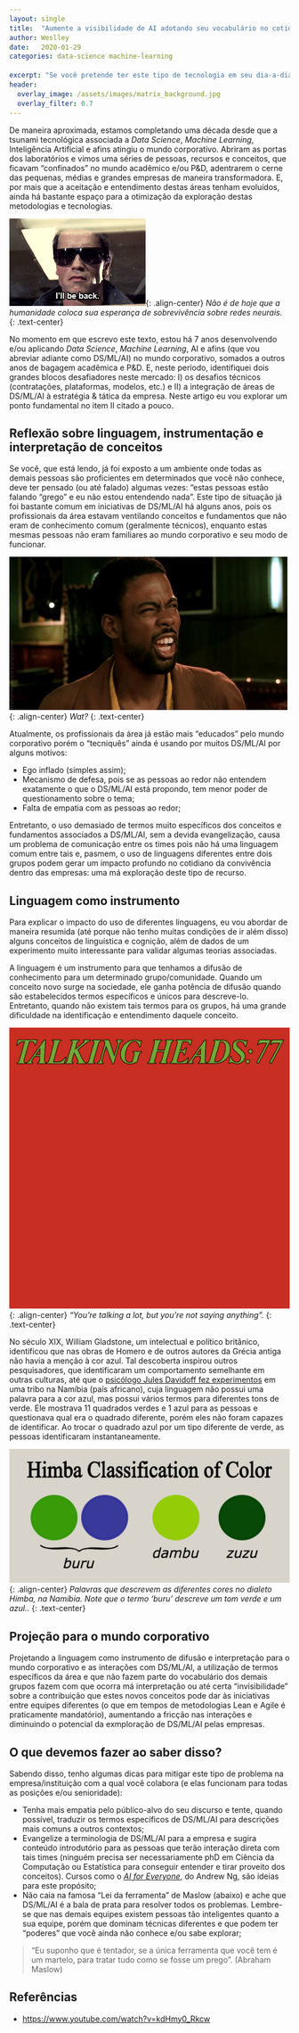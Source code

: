 ```yaml
---
layout: single
title:  "Aumente a visibilidade de AI adotando seu vocabulário no cotidiano"
author: Weslley
date:   2020-01-29
categories: data-science machine-learning

excerpt: "Se você pretende ter este tipo de tecnologia em seu dia-a-dia, é muito importante que todos ao seu redor saibam falar sobre ela."
header:
  overlay_image: /assets/images/matrix_background.jpg
  overlay_filter: 0.7
---
```


De maneira aproximada, estamos completando uma década desde que a tsunami tecnológica associada a _Data Science_, _Machine Learning_, Inteligência Artificial e afins atingiu o mundo corporativo. Abriram as portas dos laboratórios e vimos uma séries de pessoas, recursos e conceitos, que ficavam “confinados” no mundo acadêmico e/ou P&D, adentrarem o cerne das pequenas, médias e grandes empresas de maneira transformadora. E, por mais que a aceitação e entendimento destas áreas tenham evoluídos, ainda há bastante espaço para a otimização da exploração destas metodologias e tecnologias.

![](/assets/images/terminator-be-back.gif){: .align-center}
*Não é de hoje que a humanidade coloca sua esperança de sobrevivência sobre redes neurais.*
{: .text-center}

No momento em que escrevo este texto, estou há 7 anos desenvolvendo e/ou aplicando _Data Science_, _Machine Learning_, AI e afins (que vou abreviar adiante como DS/ML/AI) no mundo corporativo, somados a outros anos de bagagem acadêmica e P&D. E, neste período, identifiquei dois grandes blocos desafiadores neste mercado: I) os desafios técnicos (contratações, plataformas, modelos, etc.) e II) a integração de áreas de DS/ML/AI à estratégia & tática da empresa. Neste artigo eu vou explorar um ponto fundamental no item II citado a pouco.

## Reflexão sobre linguagem, instrumentação e interpretação de conceitos

Se você, que está lendo, já foi exposto a um ambiente onde todas as demais pessoas são proficientes em determinados que você não conhece, deve ter pensado (ou até falado) algumas vezes: “estas pessoas estão falando “grego” e eu não estou entendendo nada”. Este tipo de situação já foi bastante comum em iniciativas de DS/ML/AI há alguns anos, pois os profissionais da área estavam ventilando conceitos e fundamentos que não eram de conhecimento comum (geralmente técnicos), enquanto estas mesmas pessoas não eram familiares ao mundo corporativo e seu modo de funcionar.

![](/assets/images/what.gif){: .align-center}
*Wat?*
{: .text-center}

Atualmente, os profissionais da área já estão mais “educados” pelo mundo corporativo porém o “tecniquês” ainda é usando por muitos DS/ML/AI por alguns motivos:

- Ego inflado (simples assim);
- Mecanismo de defesa, pois se as pessoas ao redor não entendem exatamente o que o DS/ML/AI está propondo, tem menor poder de questionamento sobre o tema;
- Falta de empatia com as pessoas ao redor;

Entretanto, o uso demasiado de termos muito específicos dos conceitos e fundamentos associados a DS/ML/AI, sem a devida evangelização, causa um problema de comunicação entre os times pois não há uma linguagem comum entre tais e, pasmem, o uso de linguagens diferentes entre dois grupos podem gerar um impacto profundo no cotidiano da convivência dentro das empresas: uma má exploração deste tipo de recurso.

## Linguagem como instrumento

Para explicar o impacto do uso de diferentes linguagens, eu vou abordar de maneira resumida (até porque não tenho muitas condições de ir além disso) alguns conceitos de linguística e cognição, além de dados de um experimento muito interessante para validar algumas teorias associadas.

A linguagem é um instrumento para que tenhamos a difusão de conhecimento para um determinado grupo/comunidade. Quando um conceito novo surge na sociedade, ele ganha potência de difusão quando são estabelecidos termos específicos e únicos para descreve-lo. Entretanto, quando não existem tais termos para os grupos, há uma grande dificuldade na identificação e entendimento daquele conceito.

![](/assets/images/talking-heads.png){: .align-center}
*“You’re talking a lot, but you’re not saying anything”.*
{: .text-center}

No século XIX, William Gladstone, um intelectual e político britânico, identificou que nas obras de Homero e de outros autores da Grécia antiga não havia a menção à cor azul. Tal descoberta inspirou outros pesquisadores, que identificaram um comportamento semelhante em outras culturas, até que o [psicólogo Jules Davidoff fez experimentos](https://www.bbc.com/portuguese/noticias/2016/02/160221_civilizacoes_antigas_cor_azul_rb) em uma tribo na Namíbia (país africano), cuja linguagem não possui uma palavra para a cor azul, mas possui vários termos para diferentes tons de verde. Ele mostrava 11 quadrados verdes e 1 azul para as pessoas e questionava qual era o quadrado diferente, porém eles não foram capazes de identificar. Ao trocar o quadrado azul por um tipo diferente de verde, as pessoas identificaram instantaneamente.

![](/assets/images/himba-color.png){: .align-center}
*Palavras que descrevem as diferentes cores no dialeto Himba, na Namíbia. Note que o termo ‘buru’ descreve um tom verde e um azul..*
{: .text-center}

## Projeção para o mundo corporativo

Projetando a linguagem como instrumento de difusão e interpretação para o mundo corporativo e as interações com DS/ML/AI, a utilização de termos específicos da área e que não fazem parte do vocabulário dos demais grupos fazem com que ocorra má interpretação ou até certa “invisibilidade” sobre a contribuição que estes novos conceitos pode dar às iniciativas entre equipes diferentes (o que em tempos de metodologias Lean e Agile é praticamente mandatório), aumentando a fricção nas interações e diminuindo o potencial da exmploração de DS/ML/AI pelas empresas.

## O que devemos fazer ao saber disso?

Sabendo disso, tenho algumas dicas para mitigar este tipo de problema na empresa/instituição com a qual você colabora (e elas funcionam para todas as posições e/ou senioridade):

- Tenha mais empatia pelo público-alvo do seu discurso e tente, quando possível, traduzir os termos específicos de DS/ML/AI para descrições mais comuns a outros contextos;
- Evangelize a terminologia de DS/ML/AI para a empresa e sugira conteúdo introdutório para as pessoas que terão interação direta com tais times (ninguém precisa ser necessariamente phD em Ciência da Computação ou Estatística para conseguir entender e tirar proveito dos conceitos). Cursos como o [_AI for Everyone_](https://www.coursera.org/learn/ai-for-everyone/), do Andrew Ng, são ideias para este propósito;
- Não caia na famosa “Lei da ferramenta” de Maslow (abaixo) e ache que DS/ML/AI é a bala de prata para resolver todos os problemas. Lembre-se que nas demais equipes existem pessoas tão inteligentes quanto a sua equipe, porém que dominam técnicas diferentes e que podem ter “poderes” que você ainda não conhece e/ou sabe explorar;

>“Eu suponho que é tentador, se a única ferramenta que você tem é um martelo, para tratar tudo como se fosse um prego”. (Abraham Maslow)

## Referências

- https://www.youtube.com/watch?v=kdHmy0_Rkcw
